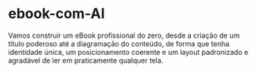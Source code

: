 # ebook-com-AI
Vamos construir um eBook profissional do zero, desde a criação de um título poderoso até a diagramação do conteúdo, de forma que tenha identidade única, um posicionamento coerente e um layout padronizado e agradável de ler em praticamente qualquer tela.
